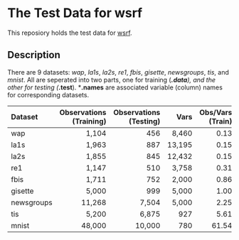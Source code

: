 # The Test Data for wsrf #

This reposiory holds the test data for
[wsrf](http://cran.r-project.org/web/packages/wsrf/index.html).

## Description ##

There are 9 datasets: *wap*, *la1s*, *la2s*, *re1*, *fbis*, *gisette*,
*newsgroups*, *tis*, and *mnist*.  All are seperated into two parts,
one for training (***.data**), and the other for testing (***.test**).
***.names** are associated variable (column) names for corresponding
datasets.

|Dataset    | Observations (Training)| Observations (Testing)|   Vars| Obs/Vars (Train)| Classes| Size (MB)|
|:----------|-----------------------:|----------------------:|------:|----------------:|-------:|---------:|
|wap        |                   1,104|                    456|  8,460|             0.13|      20|      18.0|
|la1s       |                   1,963|                    887| 13,195|             0.15|       5|      50.0|
|la2s       |                   1,855|                    845| 12,432|             0.15|       5|      45.0|
|re1        |                   1,147|                    510|  3,758|             0.31|      25|       8.3|
|fbis       |                   1,711|                    752|  2,000|             0.86|      17|       6.6|
|gisette    |                   5,000|                    999|  5,000|             1.00|       2|      54.0|
|newsgroups |                  11,268|                  7,504|  5,000|             2.25|      20|     108.0|
|tis        |                   5,200|                  6,875|    927|             5.61|       2|       9.3|
|mnist      |                  48,000|                 10,000|    780|            61.54|       2|      84.0|






